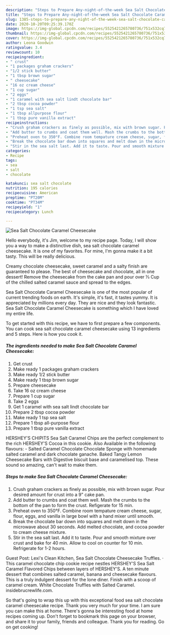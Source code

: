 ```yaml
---
description: "Steps to Prepare Any-night-of-the-week Sea Salt Chocolate Caramel Cheesecake"
title: "Steps to Prepare Any-night-of-the-week Sea Salt Chocolate Caramel Cheesecake"
slug: 1385-steps-to-prepare-any-night-of-the-week-sea-salt-chocolate-caramel-cheesecake
date: 2020-10-20T09:25:39.170Z
image: https://img-global.cpcdn.com/recipes/5525421265780736/751x532cq70/sea-salt-chocolate-caramel-cheesecake-recipe-main-photo.jpg
thumbnail: https://img-global.cpcdn.com/recipes/5525421265780736/751x532cq70/sea-salt-chocolate-caramel-cheesecake-recipe-main-photo.jpg
cover: https://img-global.cpcdn.com/recipes/5525421265780736/751x532cq70/sea-salt-chocolate-caramel-cheesecake-recipe-main-photo.jpg
author: Leona Goodwin
ratingvalue: 3.4
reviewcount: 10
recipeingredient:
- " crust"
- "1 packages graham crackers"
- "1/2 stick butter"
- "1 tbsp brown sugar"
- " cheesecake"
- "16 oz cream cheese"
- "1 cup sugar"
- "2 eggs"
- "1 caramel with sea salt lindt chocolate bar"
- "2 tbsp cocoa powder"
- "1 tsp sea salt"
- "1 tbsp allpurpose flour"
- "1 tbsp pure vanilla extract"
recipeinstructions:
- "Crush graham crackers as finely as possible, mix with brown sugar. Pour desired amount for crust into a 9&#34; cake pan."
- "Add butter to crumbs and coat them well. Mash the crumbs to the bottom of the pan to form the crust. Refigerate for 15 min."
- "Preheat oven to 350°F. Combine room tempature cream cheese, sugar, flour, eggs, and vanilla in large bowl with a hand mixer until smooth."
- "Break the chocolate bar down into squares and melt down in the microwave about 30 seconds. Add melted chocolate, and cocoa powder to cream cheese mixture."
- "Stir in the sea salt last. Add it to taste. Pour and smooth mixture over crust and bake for 40 min. Allow to cool on counter for 10 min. Refrigerate for 1-2 hours."
categories:
- Recipe
tags:
- sea
- salt
- chocolate

katakunci: sea salt chocolate 
nutrition: 195 calories
recipecuisine: American
preptime: "PT20M"
cooktime: "PT34M"
recipeyield: "1"
recipecategory: Lunch

---
```



![Sea Salt Chocolate Caramel Cheesecake](https://img-global.cpcdn.com/recipes/5525421265780736/751x532cq70/sea-salt-chocolate-caramel-cheesecake-recipe-main-photo.jpg)

Hello everybody, it's Jim, welcome to my recipe page. Today, I will show you a way to make a distinctive dish, sea salt chocolate caramel cheesecake. It is one of my favorites. For mine, I'm gonna make it a bit tasty. This will be really delicious.

Creamy chocolate cheesecake, sweet caramel and a salty finish are guaranteed to please. The best of cheesecake and chocolate, all in one dessert! Remove the cheesecake from the cake pan and pour over ⅓ Cup of the chilled salted caramel sauce and spread to the edges.

Sea Salt Chocolate Caramel Cheesecake is one of the most popular of current trending foods on earth. It's simple, it's fast, it tastes yummy. It is appreciated by millions every day. They are nice and they look fantastic. Sea Salt Chocolate Caramel Cheesecake is something which I have loved my entire life.


To get started with this recipe, we have to first prepare a few components. You can cook sea salt chocolate caramel cheesecake using 13 ingredients and 5 steps. Here is how you cook it.

<!--inarticleads1-->

##### The ingredients needed to make Sea Salt Chocolate Caramel Cheesecake:

1. Get  crust
1. Make ready 1 packages graham crackers
1. Make ready 1/2 stick butter
1. Make ready 1 tbsp brown sugar
1. Prepare  cheesecake
1. Take 16 oz cream cheese
1. Prepare 1 cup sugar
1. Take 2 eggs
1. Get 1 caramel with sea salt lindt chocolate bar
1. Prepare 2 tbsp cocoa powder
1. Make ready 1 tsp sea salt
1. Prepare 1 tbsp all-purpose flour
1. Prepare 1 tbsp pure vanilla extract


HERSHEY&#39;S CHIPITS Sea Salt Caramel Chips are the perfect complement to the rich HERSHEY&#39;S Cocoa in this cookie. Also Available in the following flavours: - Salted Caramel Chocolate Chocolate Sponge with homemade salted caramel and dark chocolate ganache. Baked Tangy Lemon Cheesecake Bars with Digestive biscuit base and caramelised top. These sound so amazing, can&#39;t wait to make them. 

<!--inarticleads2-->

##### Steps to make Sea Salt Chocolate Caramel Cheesecake:

1. Crush graham crackers as finely as possible, mix with brown sugar. Pour desired amount for crust into a 9&#34; cake pan.
1. Add butter to crumbs and coat them well. Mash the crumbs to the bottom of the pan to form the crust. Refigerate for 15 min.
1. Preheat oven to 350°F. Combine room tempature cream cheese, sugar, flour, eggs, and vanilla in large bowl with a hand mixer until smooth.
1. Break the chocolate bar down into squares and melt down in the microwave about 30 seconds. Add melted chocolate, and cocoa powder to cream cheese mixture.
1. Stir in the sea salt last. Add it to taste. Pour and smooth mixture over crust and bake for 40 min. Allow to cool on counter for 10 min. Refrigerate for 1-2 hours.


Guest Post: Lexi&#39;s Clean Kitchen, Sea Salt Chocolate Cheesecake Truffles. · This caramel chocolate chip cookie recipe nestles HERSHEY&#39;S Sea Salt Caramel Flavored Chips between layers of HERSHEY&#39;S. A ten minute dessert that combines salted caramel, banana and cheesecake flavours. This is a truly indulgent dessert for the lone diner. Finish with a scoop of caramel cream. White Chocolate Truffles with Salted Caramel. insidebrucrewlife.com. 

So that's going to wrap this up with this exceptional food sea salt chocolate caramel cheesecake recipe. Thank you very much for your time. I am sure you can make this at home. There's gonna be interesting food at home recipes coming up. Don't forget to bookmark this page on your browser, and share it to your family, friends and colleague. Thank you for reading. Go on get cooking!
